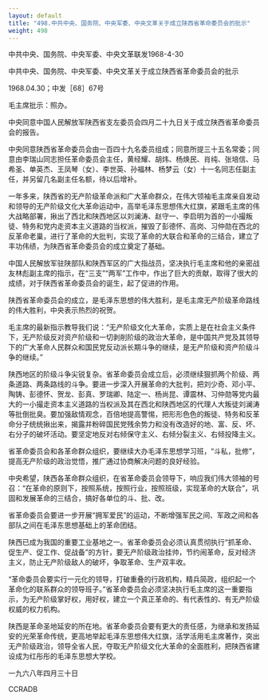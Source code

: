 ```yaml
---
layout: default
title: "498.中共中央、国务院、中央军委、中央文革关于成立陕西省革命委员会的批示"
weight: 498
---
```


中共中央、国务院、中央军委、中央文革联发1968-4-30

中共中央、国务院、中央军委、中央文革关于成立陕西省革命委员会的批示

1968.04.30；中发［68］67号

毛主席批示：照办。

中央同意中国人民解放军陕西省支左委员会四月二十九日关于成立陕西省革命委员会的报告。

中央同意陕西省革命委员会由一百四十九名委员组成；同意所提三十五名常委；同意由李瑞山同志担任革命委员会主任，黄经耀、胡炜、杨焕民、肖纯、张培信、马希圣、单英杰、王凤琴（女）、李世英、孙福林、杨梦云（女）十一名同志任副主任，并另留几名副主任名额，待以后增补。

一年多来，陕西省的无产阶级革命派和广大革命群众，在伟大领袖毛主席亲自发动和领导的无产阶级文化大革命运动中，高举毛泽东思想伟大红旗，紧跟毛主席的伟大战略部署，揪出了西北和陕西地区以刘澜涛、赵守一、李启明为首的一小撮叛徒、特务和党内走资本主义道路的当权派，摧毁了彭德怀、高岗、习仲勋在西北的反革命老巢，进行了革命的大批判，实现了革命的大联合和革命的三结合，建立了丰功伟绩，为陕西省革命委员会的成立奠定了基础。

中国人民解放军驻陕部队和陕西军区的广大指战员，坚决执行毛主席和他的亲密战友林彪副主席的指示，在“三支”“两军”工作中，作出了巨大的贡献，取得了很大的成绩，对于陕西省革命委员会的诞生，起了促进的作用。

陕西省革命委员会的成立，是毛泽东思想的伟大胜利，是毛主席无产阶级革命路线的伟大胜利，中央表示热烈的祝贺。

毛主席的最新指示教导我们说：“无产阶级文化大革命，实质上是在社会主义条件下，无产阶级反对资产阶级和一切剥削阶级的政治大革命，是中国共产党及其领导下的广大革命人民群众和国民党反动派长期斗争的继续，是无产阶级和资产阶级斗争的继续。”

陕西地区的阶级斗争尖锐复杂。省革命委员会成立后，必须继续狠抓两个阶级、两条道路、两条路线的斗争。要进一步深入开展革命的大批判，把刘少奇、邓小平、陶铸、彭德怀、贺龙、彭真、罗瑞卿、陆定一、杨尚昆、谭震林、习仲勋等党内最大的一小撮走资本主义道路的当权派及其在西北和陕西地区的代理人大叛徒刘澜涛等批倒批臭。要加强敌情观念，百倍地提高警惕，把形形色色的叛徒、特务和反革命分子统统揪出来，揭露并粉碎国民党残余势力和没有改造好的地、富、反、坏、右分子的破坏活动。要坚定地反对右倾保守主义、右倾分裂主义、右倾投降主义。

省革命委员会和各革命群众组织，要继续大办毛泽东思想学习班，“斗私，批修”，提高无产阶级的政治觉悟，推广通过协商解决问题的良好经验。

中央希望，陕西各革命群众组织，在省革命委员会领导下，响应我们伟大领袖的号召：“在革命的原则下，按照系统，按照行业，按照班级，实现革命的大联合”，巩固和发展革命的三结合，搞好各单位的斗、批、改。

省革命委员会要进一步开展“拥军爱民”的运动，不断增强军民之间、军政之间和各部队之间在毛泽东思想基础上的革命团结。

陕西已成为我国的重要工业基地之一。省革命委员会必须认真贯彻执行“抓革命、促生产、促工作、促战备”的方针，要无产阶级政治挂帅，节约闹革命，反对经济主义，防止无产阶级敌人的破坏，争取革命、生产双丰收。

“革命委员会要实行一元化的领导，打破重叠的行政机构，精兵简政，组织起一个革命化的联系群众的领导班子。”省革命委员会必须坚决执行毛主席的这一重要指示，为无产阶级掌好权，用好权，建立一个真正革命的、有代表性的、有无产阶级权威的权力机构。

陕西是革命圣地延安的所在地。省革命委员会要有更大的责任感，为继承和发扬延安的光荣革命传统，更高地举起毛泽东思想伟大红旗，活学活用毛主席著作，突出无产阶级政治，领导全省人民，夺取无产阶级文化大革命的全面胜利，把陕西省建设成为红彤彤的毛泽东思想大学校。

一九六八年四月三十日

CCRADB

